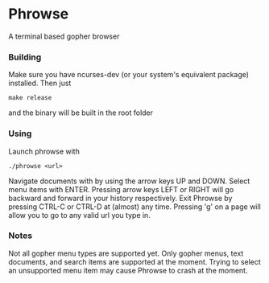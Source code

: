 # Phrowse
A terminal based gopher browser

### Building
Make sure you have ncurses-dev (or your system's equivalent package) installed.  Then just

    make release
    
and the binary will be built in the root folder

### Using
Launch phrowse with

    ./phrowse <url>
    
Navigate documents with by using the arrow keys UP and DOWN.  Select menu items with ENTER.  Pressing arrow keys LEFT or RIGHT will go backward and forward in your history respectively.  Exit Phrowse by pressing CTRL-C or CTRL-D at (almost) any time.  Pressing 'g' on a page will allow you to go to any valid url you type in.

### Notes
Not all gopher menu types are supported yet.  Only gopher menus, text documents, and search items are supported at the moment.  Trying to select an unsupported menu item may cause Phrowse to crash at the moment.
